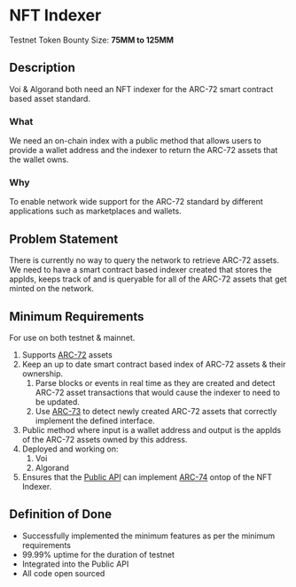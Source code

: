 # NFT Indexer

Testnet Token Bounty Size: **75MM to 125MM**

## Description

Voi & Algorand both need an NFT indexer for the ARC-72 smart contract based asset standard.

### What

We need an on-chain index with a public method that allows users to provide a wallet address and the indexer to return the ARC-72 assets that the wallet owns. 

### Why

To enable network wide support for the ARC-72 standard by different applications such as marketplaces and wallets.

## Problem Statement

There is currently no way to query the network to retrieve ARC-72 assets. We need to have a smart contract based indexer created that stores the appIds, keeps track of and is queryable for all of the ARC-72 assets that get minted on the network.

## Minimum Requirements

For use on both testnet & mainnet.

1. Supports [ARC-72](https://arc.algorand.foundation/ARCs/arc-0072) assets
2. Keep an up to date smart contract based index of ARC-72 assets & their ownership.
    1. Parse blocks or events in real time as they are created and detect ARC-72 asset transactions that would cause the indexer to need to be updated.
    2. Use [ARC-73](https://arc.algorand.foundation/ARCs/arc-0073) to detect newly created ARC-72 assets that correctly implement the defined interface.
3. Public method where input is a wallet address and output is the appIds of the ARC-72 assets owned by this address.
4. Deployed and working on:
    1. Voi
    2. Algorand 
5. Ensures that the [Public API](https://github.com/VoiNetwork/governance/blob/main/Bounties/Public%20API.md) can implement [ARC-74](https://arc.algorand.foundation/ARCs/arc-0074) ontop of the NFT Indexer.

## Definition of Done

- Successfully implemented the minimum features as per the minimum requirements
- 99.99% uptime for the duration of testnet
- Integrated into the Public API
- All code open sourced

